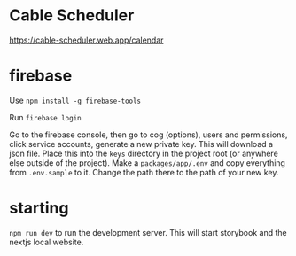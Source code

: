 # Cable Scheduler

https://cable-scheduler.web.app/calendar

# firebase

Use `npm install -g firebase-tools`

Run `firebase login`

Go to the firebase console, then go to cog (options), users and permissions,
click service accounts, generate a new private key. This will download a json
file. Place this into the `keys` directory in the project root (or anywhere else
outside of the project). Make a `packages/app/.env` and copy everything from
`.env.sample` to it. Change the path there to the path of your new key.

# starting
`npm run dev` to run the development server. This will start storybook and the nextjs local website.


